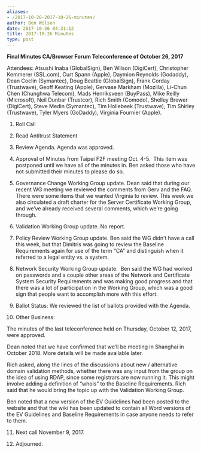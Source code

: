 ```yaml
---
aliases:
- /2017-10-26-2017-10-26-minutes/
author: Ben Wilson
date: 2017-10-26 04:31:12
title: 2017-10-26 Minutes
type: post
---
```


**Final Minutes CA/Browser Forum Teleconference of October 26, 2017**

Attendees: Atsushi Inaba (GlobalSign), Ben Wilson (DigiCert), Christopher Kemmerer (SSL.com), Curt Spann (Apple), Daymion Reynolds (Godaddy), Dean Coclin (Symantec), Doug Beattie (GlobalSign), Frank Corday (Trustwave), Geoff Keating (Apple), Gervase Markham (Mozilla), Li-Chun Chen (Chunghwa Telecom), Mads Henriksveen (BuyPass), Mike Reilly (Microsoft), Neil Dunbar (Trustcor), Rich Smith (Comodo), Shelley Brewer (DigiCert), Steve Medin (Symantec), Tim Hollebeek (Trustwave), Tim Shirley (Trustwave), Tyler Myers (GoDaddy), Virginia Fournier (Apple).

1. Roll Call

1. Read Antitrust Statement

1. Review Agenda. Agenda was approved.

1. Approval of Minutes from Taipei F2F meeting Oct. 4-5.  This item was postponed until we have all of the minutes in. Ben asked those who have not submitted their minutes to please do so.

1. Governance Change Working Group update. Dean said that during our recent WG meeting we reviewed the comments from Gerv and the FAQ. There were some items that we wanted Virginia to review. This week we also circulated a draft charter for the Server Certificate Working Group, and we’ve already received several comments, which we’re going through.

1. Validation Working Group update. No report.

1. Policy Review Working Group update. Ben said the WG didn’t have a call this week, but that Dimitris was going to review the Baseline Requirements again for use of the term “CA” and distinguish when it referred to a legal entity vs. a system.

1. Network Security Working Group update.  Ben said the WG had worked on passwords and a couple other areas of the Network and Certificate System Security Requirements and was making good progress and that there was a lot of participation in the Working Group, which was a good sign that people want to accomplish more with this effort.

1. Ballot Status: We reviewed the list of ballots provided with the Agenda.

1. Other Business:

The minutes of the last teleconference held on Thursday, October 12, 2017, were approved.

Dean noted that we have confirmed that we’ll be meeting in Shanghai in October 2018. More details will be made available later.

Rich asked, along the lines of the discussions about new / alternative domain validation methods, whether there was any input from the group on the idea of using RDAP, since some registrars are now running it. This might involve adding a definition of “whois” to the Baseline Requirements. Rich said that he would bring the topic up with the Validation Working Group.

Ben noted that a new version of the EV Guidelines had been posted to the website and that the wiki has been updated to contain all Word versions of the EV Guidelines and Baseline Requirements in case anyone needs to refer to them.

11. Next call November 9, 2017.

01. Adjourned.